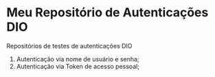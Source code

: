 # Meu Repositório de Autenticações DIO
Repositórios de testes de autenticações DIO
1. Autenticação via nome de usuário e senha;
2. Autenticação via Token de acesso pessoal;
